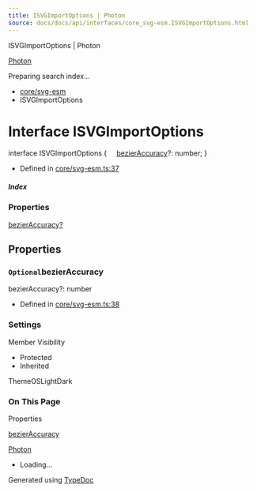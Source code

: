 ```yaml
---
title: ISVGImportOptions | Photon
source: docs/docs/api/interfaces/core_svg-esm.ISVGImportOptions.html
---
```


ISVGImportOptions | Photon

[Photon](../index.md)




Preparing search index...

* [core/svg-esm](../modules/core_svg-esm.md)
* ISVGImportOptions

# Interface ISVGImportOptions

interface ISVGImportOptions {
    [bezierAccuracy](#bezieraccuracy)?: number;
}

* Defined in [core/svg-esm.ts:37](https://github.com/mwhite454/photon/blob/main/packages/photon/src/core/svg-esm.ts#L37)

##### Index

### Properties

[bezierAccuracy?](#bezieraccuracy)

## Properties

### `Optional`bezierAccuracy

bezierAccuracy?: number

* Defined in [core/svg-esm.ts:38](https://github.com/mwhite454/photon/blob/main/packages/photon/src/core/svg-esm.ts#L38)

### Settings

Member Visibility

* Protected
* Inherited

ThemeOSLightDark

### On This Page

Properties

[bezierAccuracy](#bezieraccuracy)

[Photon](../index.md)

* Loading...

Generated using [TypeDoc](https://typedoc.org/)
